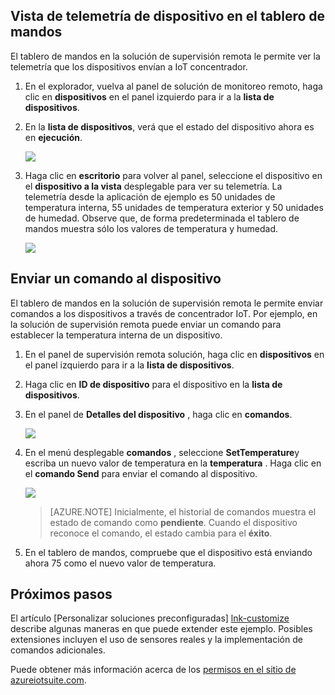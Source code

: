 ## <a name="view-device-telemetry-in-the-dashboard"></a>Vista de telemetría de dispositivo en el tablero de mandos

El tablero de mandos en la solución de supervisión remota le permite ver la telemetría que los dispositivos envían a IoT concentrador.

1. En el explorador, vuelva al panel de solución de monitoreo remoto, haga clic en **dispositivos** en el panel izquierdo para ir a la **lista de dispositivos**.

2. En la **lista de dispositivos**, verá que el estado del dispositivo ahora es en **ejecución**.

    ![][18]

3. Haga clic en **escritorio** para volver al panel, seleccione el dispositivo en el **dispositivo a la vista** desplegable para ver su telemetría. La telemetría desde la aplicación de ejemplo es 50 unidades de temperatura interna, 55 unidades de temperatura exterior y 50 unidades de humedad. Observe que, de forma predeterminada el tablero de mandos muestra sólo los valores de temperatura y humedad.

    ![][img-telemetry]

## <a name="send-a-command-to-your-device"></a>Enviar un comando al dispositivo

El tablero de mandos en la solución de supervisión remota le permite enviar comandos a los dispositivos a través de concentrador IoT. Por ejemplo, en la solución de supervisión remota puede enviar un comando para establecer la temperatura interna de un dispositivo.

1. En el panel de supervisión remota solución, haga clic en **dispositivos** en el panel izquierdo para ir a la **lista de dispositivos**.

2. Haga clic en **ID de dispositivo** para el dispositivo en la **lista de dispositivos**.

3. En el panel de **Detalles del dispositivo** , haga clic en **comandos**.

    ![][13]

4. En el menú desplegable **comandos** , seleccione **SetTemperature**y escriba un nuevo valor de temperatura en la **temperatura** . Haga clic en el **comando Send** para enviar el comando al dispositivo.

    ![][14]

    > [AZURE.NOTE] Inicialmente, el historial de comandos muestra el estado de comando como **pendiente**. Cuando el dispositivo reconoce el comando, el estado cambia para el **éxito**.

5. En el tablero de mandos, compruebe que el dispositivo está enviando ahora 75 como el nuevo valor de temperatura.

## <a name="next-steps"></a>Próximos pasos

El artículo [Personalizar soluciones preconfiguradas] [ lnk-customize] describe algunas maneras en que puede extender este ejemplo. Posibles extensiones incluyen el uso de sensores reales y la implementación de comandos adicionales.

Puede obtener más información acerca de los [permisos en el sitio de azureiotsuite.com][lnk-permissions].

[13]: ./media/iot-suite-visualize-connecting/suite4.png
[14]: ./media/iot-suite-visualize-connecting/suite7-1.png
[18]: ./media/iot-suite-visualize-connecting/suite10.png
[img-telemetry]: ./media/iot-suite-visualize-connecting/telemetry.png
[lnk-customize]: ../articles/iot-suite/iot-suite-guidance-on-customizing-preconfigured-solutions.md
[lnk-permissions]: ../articles/iot-suite/iot-suite-permissions.md
